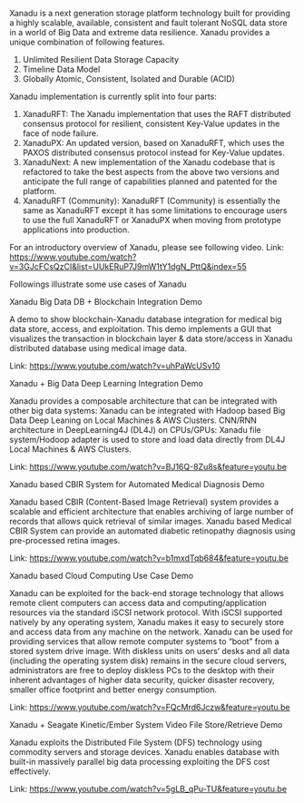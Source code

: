 Xanadu is a next generation storage platform technology built for providing a highly scalable, available, consistent and fault tolerant NoSQL data store in a world of Big Data and extreme data resilience. 
Xanadu provides a unique combination of following features.
1. Unlimited Resilient Data Storage Capacity
2. Timeline Data Model 
3. Globally Atomic, Consistent, Isolated and Durable (ACID)

Xanadu implementation is currently split into four parts:
1.	XanaduRFT: The Xanadu implementation that uses the RAFT  distributed consensus protocol for resilient, consistent Key-Value updates in the face of node failure. 
2.	XanaduPX: An updated version, based on XanaduRFT, which uses the PAXOS  distributed consensus protocol instead for Key-Value updates.
3.	XanaduNext: A new implementation of the Xanadu codebase that is refactored to take the best aspects from the above two versions and anticipate the full range of capabilities planned and patented    for the platform.
4.	XanaduRFT (Community): XanaduRFT (Community) is essentially the same as XanaduRFT except it has some limitations to encourage users to use the full XanaduRFT or XanaduPX when moving from prototype applications into production.

For an introductory overview of Xanadu, please see following video.
Link: https://www.youtube.com/watch?v=3GJcFCsQzCI&list=UUkERuP7J9mW1tY1dgN_PttQ&index=55

Followings illustrate some use cases of Xanadu

Xanadu Big Data DB + Blockchain Integration Demo

A demo to show blockchain-Xanadu database integration for medical big data store, access, and exploitation. 
This demo implements a GUI that visualizes the transaction in blockchain layer & data store/access in Xanadu distributed database using medical image data.

Link: https://www.youtube.com/watch?v=uhPaWcUSv10

Xanadu + Big Data Deep Learning Integration Demo

Xanadu provides a composable architecture that can be integrated with other big data systems: 
Xanadu can be integrated with Hadoop based Big Data Deep Leaning on Local Machines & AWS Clusters.
CNN/RNN architecture in DeepLearning4J (DL4J) on CPUs/GPUs:
Xanadu file system/Hodoop adapter is used to store and load data directly from DL4J Local Machines & AWS Clusters.

Link: https://www.youtube.com/watch?v=BJ16Q-8Zu8s&feature=youtu.be

Xanadu based CBIR System for Automated Medical Diagnosis Demo

Xanadu based CBIR (Content-Based Image Retrieval) system provides a scalable and efficient architecture that enables archiving of large number of records that allows quick retrieval of similar images.
Xanadu based Medical CBIR System can provide an automated diabetic retinopathy diagnosis using pre-processed retina images.

Link: https://www.youtube.com/watch?v=b1mxdTqb684&feature=youtu.be

Xanadu based Cloud Computing Use Case Demo

Xanadu can be exploited for the back-end storage technology that allows remote client computers can access data and computing/application resources via the standard iSCSI network protocol. With iSCSI supported natively by any operating system, Xanadu makes it easy to securely store and access data from any machine on the network. 
Xanadu can be used for providing services that allow remote computer systems to “boot” from a stored system drive image. 
With diskless units on users’ desks and all data (including the operating system disk) remains in the secure cloud servers, administrators are free to deploy diskless PCs to the desktop with their inherent advantages of higher data security, quicker disaster recovery, smaller office footprint and better energy consumption. 

Link: https://www.youtube.com/watch?v=FQcMrd6Jczw&feature=youtu.be

Xanadu + Seagate Kinetic/Ember System Video File Store/Retrieve Demo

Xanadu exploits the Distributed File System (DFS) technology using commodity servers and storage devices. 
Xanadu enables database with built-in massively parallel big data processing exploiting the DFS cost effectively. 

Link: https://www.youtube.com/watch?v=5gLB_qPu-TU&feature=youtu.be






